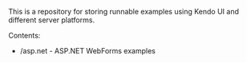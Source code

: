This is a repository for storing runnable examples using Kendo UI and different server platforms.

Contents:

* /asp.net - ASP.NET WebForms examples
